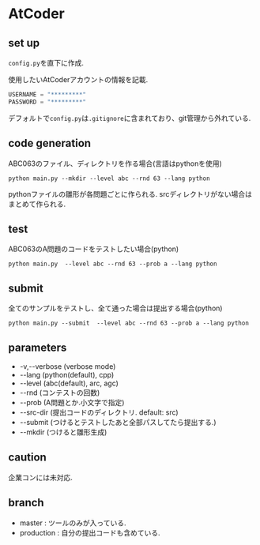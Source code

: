 # AtCoder

## set up

`config.py`を直下に作成.

使用したいAtCoderアカウントの情報を記載.

```python:config.py
USERNAME = "*********"
PASSWORD = "*********"
```
デフォルトで`config.py`は`.gitignore`に含まれており、git管理から外れている.


## code generation

ABC063のファイル、ディレクトリを作る場合(言語はpythonを使用)

```
python main.py --mkdir --level abc --rnd 63 --lang python
```

pythonファイルの雛形が各問題ごとに作られる.
srcディレクトリがない場合はまとめて作られる.

## test

ABC063のA問題のコードをテストしたい場合(python)


```
python main.py  --level abc --rnd 63 --prob a --lang python
```

## submit

全てのサンプルをテストし、全て通った場合は提出する場合(python)

```
python main.py --submit  --level abc --rnd 63 --prob a --lang python
```


## parameters

* -v,--verbose (verbose mode)
* --lang (python(default), cpp)
* --level (abc(default), arc, agc) 
* --rnd (コンテストの回数) 
* --prob (A問題とか.小文字で指定)
* --src-dir (提出コードのディレクトリ. default: src)
* --submit (つけるとテストしたあと全部パスしてたら提出する.)
* --mkdir (つけると雛形生成)


## caution
企業コンには未対応.

## branch 

* master : ツールのみが入っている.
* production : 自分の提出コードも含めている.